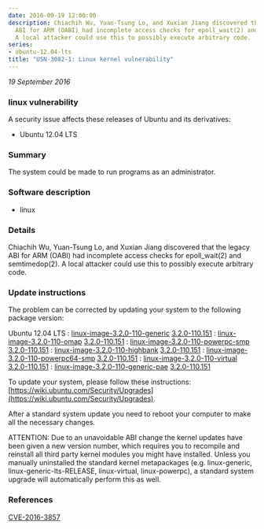 ```yaml
---
date: 2016-09-19 12:00:00
description: Chiachih Wu, Yuan-Tsung Lo, and Xuxian Jiang discovered that the legacy
  ABI for ARM (OABI) had incomplete access checks for epoll_wait(2) and semtimedop(2).
  A local attacker could use this to possibly execute arbitrary code.
series:
- ubuntu-12.04-lts
title: "USN-3082-1: Linux kernel vulnerability"
---
```


*19 September 2016*

### linux vulnerability

A security issue affects these releases of Ubuntu and its derivatives:

* Ubuntu 12.04 LTS

### Summary

The system could be made to run programs as an administrator. 

### Software description

* linux 

### Details

Chiachih Wu, Yuan-Tsung Lo, and Xuxian Jiang discovered that the legacy ABI for ARM (OABI) had incomplete access checks for epoll_wait(2) and semtimedop(2). A local attacker could use this to possibly execute arbitrary code. 

### Update instructions

The problem can be corrected by updating your system to the following package version:

Ubuntu 12.04 LTS
 : [linux-image-3.2.0-110-generic](https://launchpad.net/ubuntu/+source/linux) <span> [3.2.0-110.151](https://launchpad.net/ubuntu/+source/linux/3.2.0-110.151) </span> 
 : [linux-image-3.2.0-110-omap](https://launchpad.net/ubuntu/+source/linux) <span> [3.2.0-110.151](https://launchpad.net/ubuntu/+source/linux/3.2.0-110.151) </span> 
 : [linux-image-3.2.0-110-powerpc-smp](https://launchpad.net/ubuntu/+source/linux) <span> [3.2.0-110.151](https://launchpad.net/ubuntu/+source/linux/3.2.0-110.151) </span> 
 : [linux-image-3.2.0-110-highbank](https://launchpad.net/ubuntu/+source/linux) <span> [3.2.0-110.151](https://launchpad.net/ubuntu/+source/linux/3.2.0-110.151) </span> 
 : [linux-image-3.2.0-110-powerpc64-smp](https://launchpad.net/ubuntu/+source/linux) <span> [3.2.0-110.151](https://launchpad.net/ubuntu/+source/linux/3.2.0-110.151) </span> 
 : [linux-image-3.2.0-110-virtual](https://launchpad.net/ubuntu/+source/linux) <span> [3.2.0-110.151](https://launchpad.net/ubuntu/+source/linux/3.2.0-110.151) </span> 
 : [linux-image-3.2.0-110-generic-pae](https://launchpad.net/ubuntu/+source/linux) <span> [3.2.0-110.151](https://launchpad.net/ubuntu/+source/linux/3.2.0-110.151) </span> 

To update your system, please follow these instructions: [https://wiki.ubuntu.com/Security/Upgrades](https://wiki.ubuntu.com/Security/Upgrades).

After a standard system update you need to reboot your computer to make all the necessary changes.

ATTENTION: Due to an unavoidable ABI change the kernel updates have been given a new version number, which requires you to recompile and reinstall all third party kernel modules you might have installed. Unless you manually uninstalled the standard kernel metapackages (e.g. linux-generic, linux-generic-lts-RELEASE, linux-virtual, linux-powerpc), a standard system upgrade will automatically perform this as well. 

### References

 
 [CVE-2016-3857](http://people.ubuntu.com/~ubuntu-security/cve/CVE-2016-3857)